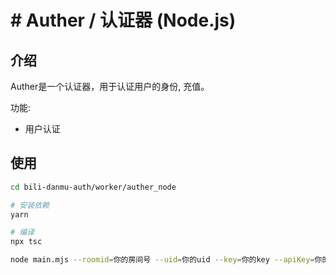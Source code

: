 # # Auther / 认证器 (Node.js)
## 介绍
Auther是一个认证器，用于认证用户的身份, 充值。

功能:
- 用户认证


## 使用
```bash
cd bili-danmu-auth/worker/auther_node

# 安装依赖
yarn

# 编译
npx tsc

node main.mjs --roomid=你的房间号 --uid=你的uid --key=你的key --apiKey=你的apiKey
```
